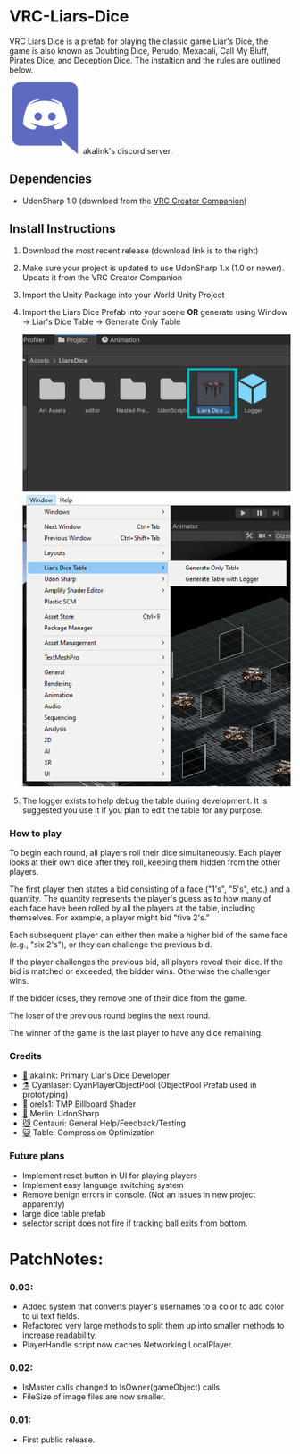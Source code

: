 # VRC-Liars-Dice
VRC Liars Dice is a prefab for playing the classic game Liar's Dice, the game is also known as Doubting Dice, Perudo, Mexacali, Call My Bluff, Pirates Dice, and Deception Dice. The instaltion and the rules are outlined below. 

[![Discord Invite](/image%20files/2111370.png)](https://discord.gg/u4SNU3eRrd) akalink's discord server.

## Dependencies
- UdonSharp 1.0 (download from the [VRC Creator Companion](https://vcc.docs.vrchat.com/))


## Install Instructions
1. Download the most recent release (download link is to the right)
2. Make sure your project is updated to use UdonSharp 1.x (1.0 or newer). Update it from the VRC Creator Companion
3. Import the Unity Package into your World Unity Project
4. Import the Liars Dice Prefab into your scene **OR** generate using Window -> Liar's Dice Table -> Generate Only Table

   ![Example of the prefab](/image%20files/prefab%20example.png)
   ![Example of the Window Option](/image%20files/editor%20script%20example.png)
5. The logger exists to help debug the table during development. It is suggested you use it if you plan to edit the table for any purpose.

### How to play
To begin each round, all players roll their dice simultaneously. Each player looks at their own dice after they roll, keeping them hidden from the other players.

The first player then states a bid consisting of a face ("1's", "5's", etc.) and a quantity. The quantity represents the player's guess as to how many of each face have been rolled by all the players at the table, including themselves. For example, a player might bid "five 2's."

Each subsequent player can either then make a higher bid of the same face (e.g., "six 2's"), or they can challenge the previous bid.

If the player challenges the previous bid, all players reveal their dice. If the bid is matched or exceeded, the bidder wins. Otherwise the challenger wins.

If the bidder loses, they remove one of their dice from the game.

The loser of the previous round begins the next round.

The winner of the game is the last player to have any dice remaining.


### Credits
- [🦎](https://github.com/akalink) akalink: Primary Liar's Dice Developer
- [⚗️](https://github.com/CyanLaser) Cyanlaser: CyanPlayerObjectPool (ObjectPool Prefab used in prototyping)
- [🧝‍](https://github.com/orels1) orels1: TMP Billboard Shader
- [🧙](https://github.com/MerlinVR/UdonSharp) Merlin: UdonSharp
- [😼](https://github.com/Centauri2442) Centauri: General Help/Feedback/Testing
- [😺](https://github.com/Metamaniac) Table: Compression Optimization


### Future plans
- Implement reset button in UI for playing players
- Implement easy language switching system
- Remove benign errors in console. (Not an issues in new project apparently)
- large dice table prefab
- selector script does not fire if tracking ball exits from bottom.

# PatchNotes:

### 0.03:
- Added system that converts player's usernames to a color to add color to ui text fields.
- Refactored very large methods to split them up into smaller methods to increase readability.
- PlayerHandle script now caches Networking.LocalPlayer.


### 0.02:
- IsMaster calls changed to IsOwner(gameObject) calls.
- FileSize of image files are now smaller.

### 0.01:
- First public release.

